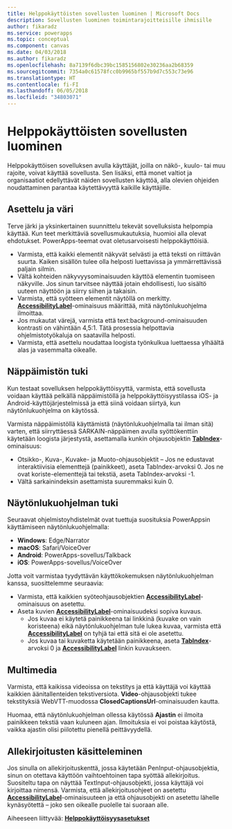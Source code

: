```yaml
---
title: Helppokäyttöisten sovellusten luominen | Microsoft Docs
description: Sovellusten luominen toimintarajoitteisille ihmisille
author: fikaradz
ms.service: powerapps
ms.topic: conceptual
ms.component: canvas
ms.date: 04/03/2018
ms.author: fikaradz
ms.openlocfilehash: 8a7139f6dbc39bc1585156802e30236aa2b68359
ms.sourcegitcommit: 7354a0c61578fcc0b9965bf557b9d7c553c73e96
ms.translationtype: HT
ms.contentlocale: fi-FI
ms.lasthandoff: 06/05/2018
ms.locfileid: "34803071"
---
```

# <a name="create-accessible-apps"></a>Helppokäyttöisten sovellusten luominen
Helppokäyttöisen sovelluksen avulla käyttäjät, joilla on näkö-, kuulo- tai muu rajoite, voivat käyttää sovellusta.  Sen lisäksi, että monet valtiot ja organisaatiot edellyttävät näiden sovellusten käyttöä, alla olevien ohjeiden noudattaminen parantaa käytettävyyttä kaikille käyttäjille.

## <a name="layout-and-color"></a>Asettelu ja väri
Terve järki ja yksinkertainen suunnittelu tekevät sovelluksista helpompia käyttää.  Kun teet merkittäviä sovellusmukautuksia, huomioi alla olevat ehdotukset.  PowerApps-teemat ovat oletusarvoisesti helppokäyttöisiä.
- Varmista, että kaikki elementit näkyvät selvästi ja että teksti on riittävän suurta.  Kaiken sisällön tulee olla helposti luettavissa ja ymmärrettävissä paljain silmin.
- Vältä kohteiden näkyvyysominaisuuden käyttöä elementin tuomiseen näkyville.  Jos sinun tarvitsee näyttää jotain ehdollisesti, luo sisältö uuteen näyttöön ja siirry siihen ja takaisin.
- Varmista, että syötteen elementit näytöllä on merkitty. **[AccessibilityLabel](controls/properties-accessibility.md)**-ominaisuus määrittää, mitä näytönlukuohjelma ilmoittaa.
- Jos mukautat värejä, varmista että text:background-ominaisuuden kontrasti on vähintään 4,5:1.  Tätä prosessia helpottavia ohjelmistotyökaluja on saatavilla helposti.
- Varmista, että asettelu noudattaa loogista työnkulkua luettaessa ylhäältä alas ja vasemmalta oikealle.


## <a name="keyboard-support"></a>Näppäimistön tuki
Kun testaat sovelluksen helppokäyttöisyyttä, varmista, että sovellusta voidaan käyttää pelkällä näppäimistöllä ja helppokäyttöisyystilassa iOS- ja Android-käyttöjärjestelmissä ja että siinä voidaan siirtyä, kun näytönlukuohjelma on käytössä.

Varmista näppäimistöllä käyttämistä (näytönlukuohjelmalla tai ilman sitä) varten, että siirryttäessä SARKAIN-näppäimen avulla syöttökenttiin käytetään loogista järjestystä, asettamalla kunkin ohjausobjektin **[TabIndex](controls/properties-accessibility.md)**-ominaisuus:
- Otsikko-, Kuva-, Kuvake- ja Muoto-ohjausobjektit – Jos ne edustavat interaktiivisia elementtejä (painikkeet), aseta TabIndex-arvoksi 0. Jos ne ovat koriste-elementtejä tai tekstiä, aseta TabIndex-arvoksi -1.
- Vältä sarkainindeksin asettamista suuremmaksi kuin 0.

## <a name="screen-reader-support"></a>Näytönlukuohjelman tuki
Seuraavat ohjelmistoyhdistelmät ovat tuettuja suosituksia PowerAppsin käyttämiseen näytönlukuohjelmalla:

- **Windows**: Edge/Narrator
- **macOS**: Safari/VoiceOver
- **Android**: PowerApps-sovellus/Talkback
- **iOS**: PowerApps-sovellus/VoiceOver

Jotta voit varmistaa tyydyttävän käyttökokemuksen näytönlukuohjelman kanssa, suosittelemme seuraavia:

- Varmista, että kaikkien syöteohjausobjektien **[AccessibilityLabel](controls/properties-accessibility.md)**-ominaisuus on asetettu.
- Aseta kuvien **[AccessibilityLabel](controls/properties-accessibility.md)**-ominaisuudeksi sopiva kuvaus.
  - Jos kuvaa ei käytetä painikkeena tai linkkinä (kuvake on vain koristeena) eikä näytönlukuohjelman tule lukea kuvaa, varmista että **[AccessibilityLabel](controls/properties-accessibility.md)** on tyhjä tai että sitä ei ole asetettu.
  - Jos kuvaa tai kuvaketta käytetään painikkeena, aseta **[TabIndex](controls/properties-accessibility.md)**-arvoksi 0 ja **[AccessibilityLabel](controls/properties-accessibility.md)** linkin kuvaukseen.


## <a name="multimedia"></a>Multimedia
Varmista, että kaikissa videoissa on tekstitys ja että käyttäjä voi käyttää kaikkien äänitallenteiden tekstiversiota.  **Video**-ohjausobjekti tukee tekstityksiä WebVTT-muodossa **ClosedCaptionsUrl**-ominaisuuden kautta.

Huomaa, että näytönlukuohjelman ollessa käytössä **Ajastin** ei ilmoita painikkeen tekstiä vaan kuluneen ajan.  Ilmoituksia ei voi poistaa käytöstä, vaikka ajastin olisi piilotettu pienellä peittävyydellä.

## <a name="working-with-signatures"></a>Allekirjoitusten käsitteleminen
Jos sinulla on allekirjoituskenttä, jossa käytetään PenInput-ohjausobjektia, sinun on otettava käyttöön vaihtoehtoinen tapa syöttää allekirjoitus.  Suositeltu tapa on näyttää TextInput-ohjausobjekti, jossa käyttäjä voi kirjoittaa nimensä.  Varmista, että allekirjoitusohjeet on asetettu **[AccessibilityLabel](controls/properties-accessibility.md)**-ominaisuuteen ja että ohjausobjekti on asetettu lähelle kynäsyötettä – joko sen oikealle puolelle tai suoraan alle.



Aiheeseen liittyvää: **[Helppokäyttöisyysasetukset](controls/properties-accessibility.md)**
